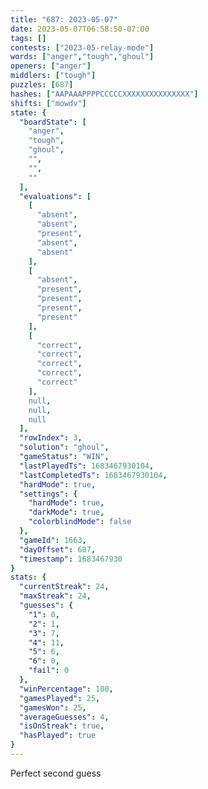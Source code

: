 ```yaml
---
title: "687: 2023-05-07"
date: 2023-05-07T06:58:50-07:00
tags: []
contests: ["2023-05-relay-mode"]
words: ["anger","tough","ghoul"]
openers: ["anger"]
middlers: ["tough"]
puzzles: [687]
hashes: ["AAPAAAPPPPCCCCCXXXXXXXXXXXXXXX"]
shifts: ["mowdv"]
state: {
  "boardState": [
    "anger",
    "tough",
    "ghoul",
    "",
    "",
    ""
  ],
  "evaluations": [
    [
      "absent",
      "absent",
      "present",
      "absent",
      "absent"
    ],
    [
      "absent",
      "present",
      "present",
      "present",
      "present"
    ],
    [
      "correct",
      "correct",
      "correct",
      "correct",
      "correct"
    ],
    null,
    null,
    null
  ],
  "rowIndex": 3,
  "solution": "ghoul",
  "gameStatus": "WIN",
  "lastPlayedTs": 1683467930104,
  "lastCompletedTs": 1683467930104,
  "hardMode": true,
  "settings": {
    "hardMode": true,
    "darkMode": true,
    "colorblindMode": false
  },
  "gameId": 1663,
  "dayOffset": 687,
  "timestamp": 1683467930
}
stats: {
  "currentStreak": 24,
  "maxStreak": 24,
  "guesses": {
    "1": 0,
    "2": 1,
    "3": 7,
    "4": 11,
    "5": 6,
    "6": 0,
    "fail": 0
  },
  "winPercentage": 100,
  "gamesPlayed": 25,
  "gamesWon": 25,
  "averageGuesses": 4,
  "isOnStreak": true,
  "hasPlayed": true
}
---
```

<!-- more -->
Perfect second guess
